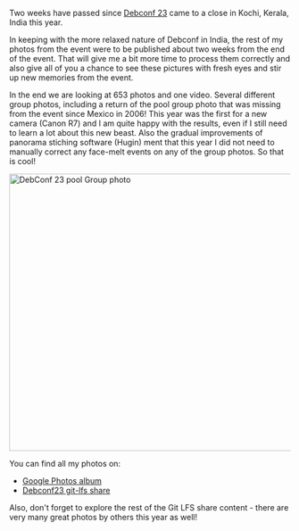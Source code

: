 <!--
.. title: Debconf 23 photos all
.. slug: debconf23-photos
.. date: 2023-10-02 08:00:00 UTC
.. tags: Debian-planet,Ubuntu.lv-planet,blog,travel,debian,photo
.. category:
.. link:
.. description:
.. type: text
-->

Two weeks have passed since [Debconf 23](https://debconf23.debconf.org/) came to a close in Kochi, Kerala, India this year.

In keeping with the more relaxed nature of Debconf in India, the rest of my photos from the event were to
be published about two weeks from the end of the event. That will give me a bit more time to process them
correctly and also give all of you a chance to see these pictures with fresh eyes and stir up new
memories from the event.

In the end we are looking at 653 photos and one video. Several different group photos, including a return
of the pool group photo that was missing from the event since Mexico in 2006! This year was the first for
a new camera (Canon R7) and I am quite happy with the results, even if I still need to learn a lot about
this new beast. Also the gradual improvements of panorama stiching software (Hugin) ment that this year
I did not need to manually correct any face-melt events on any of the group photos. So that is cool!


<img src="https://salsa.debian.org/debconf-team/public/share/debconf23/-/raw/main/photos/aigarius/IMG_3884_debian.jpg?inline=false" alt="DebConf 23 pool Group photo" width="1064" height="497">

You can find all my photos on:

* [Google Photos album](https://photos.app.goo.gl/UW6zPQLNctsmkFHM9)
* [Debconf23 git-lfs share](https://salsa.debian.org/debconf-team/public/share/debconf23/-/tree/main/photos/aigarius)

Also, don't forget to explore the rest of the Git LFS share content - there are very many great photos
by others this year as well!

